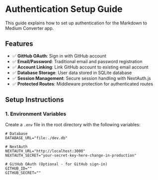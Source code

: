# Authentication Setup Guide

This guide explains how to set up authentication for the Markdown to Medium Converter app.

## Features

- ✅ **GitHub OAuth**: Sign in with GitHub account
- ✅ **Email/Password**: Traditional email and password registration
- ✅ **Account Linking**: Link GitHub account to existing email account
- ✅ **Database Storage**: User data stored in SQLite database
- ✅ **Session Management**: Secure session handling with NextAuth.js
- ✅ **Protected Routes**: Middleware protection for authenticated routes

## Setup Instructions

### 1. Environment Variables

Create a `.env` file in the root directory with the following variables:

```env
# Database
DATABASE_URL="file:./dev.db"

# NextAuth
NEXTAUTH_URL="http://localhost:3000"
NEXTAUTH_SECRET="your-secret-key-here-change-in-production"

# GitHub OAuth (Optional - for GitHub sign-in)
GITHUB_ID=""
GITHUB_SECRET=""
```